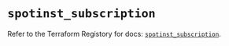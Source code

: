 # `spotinst_subscription`

Refer to the Terraform Registory for docs: [`spotinst_subscription`](https://registry.terraform.io/providers/spotinst/spotinst/1.127.0/docs/resources/subscription).
